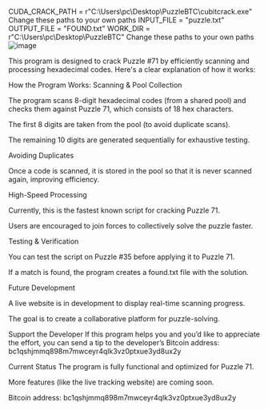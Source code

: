 CUDA_CRACK_PATH = r"C:\Users\pc\Desktop\PuzzleBTC\cubitcrack.exe" Change these paths to your own paths
INPUT_FILE = "puzzle.txt"
OUTPUT_FILE = "FOUND.txt"
WORK_DIR = r"C:\Users\pc\Desktop\PuzzleBTC" Change these paths to your own paths
![image](https://github.com/user-attachments/assets/3b82ca9f-9759-4da2-affa-2fee827be174)


This program is designed to crack Puzzle #71 by efficiently scanning and processing hexadecimal codes. Here's a clear explanation of how it works:

How the Program Works:
Scanning & Pool Collection

The program scans 8-digit hexadecimal codes (from a shared pool) and checks them against Puzzle 71, which consists of 18 hex characters.

The first 8 digits are taken from the pool (to avoid duplicate scans).

The remaining 10 digits are generated sequentially for exhaustive testing.

Avoiding Duplicates

Once a code is scanned, it is stored in the pool so that it is never scanned again, improving efficiency.

High-Speed Processing

Currently, this is the fastest known script for cracking Puzzle 71.

Users are encouraged to join forces to collectively solve the puzzle faster.

Testing & Verification

You can test the script on Puzzle #35 before applying it to Puzzle 71.

If a match is found, the program creates a found.txt file with the solution.

Future Development

A live website is in development to display real-time scanning progress.

The goal is to create a collaborative platform for puzzle-solving.

Support the Developer
If this program helps you and you’d like to appreciate the effort, you can send a tip to the developer’s Bitcoin address:
bc1qshjmmq898m7mwceyr4qlk3vz0ptxue3yd8ux2y

Current Status
The program is fully functional and optimized for Puzzle 71.

More features (like the live tracking website) are coming soon.

Bitcoin address:
bc1qshjmmq898m7mwceyr4qlk3vz0ptxue3yd8ux2y
